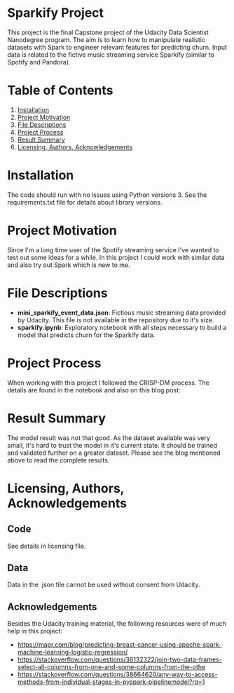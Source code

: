 # Sparkify Project
This project is the final Capstone project of the Udacity Data Scientist Nanodegree program. The aim is to learn how to manipulate realistic datasets with Spark to engineer relevant features for predicting churn. Input data is related to the fictive music streaming service Sparkify (similar to Spotify and Pandora).

# Table of Contents

1. [Installation](#installation)
2. [Project Motivation](#motivation)
3. [File Descriptions](#files)
4. [Project Process](#process)
5. [Result Summary](#result)
6. [Licensing, Authors, Acknowledgements](#licensing)

# Installation <a name="installation"></a>
The code should run with no issues using Python versions 3. See the requirements.txt file for details about library versions.

# Project Motivation <a name="motivation"></a>
Since I'm a long time user of the Spotify streaming service I've wanted to test out some ideas for a while. In this project I could work with similar data and also try out Spark which is new to me.

# File Descriptions <a name="files"></a>
- **mini_sparkify_event_data.json**: Fictious music streaming data provided by Udacity. This file is not available in the repository due to it's size.
- **sparkify.ipynb**: Exploratory notebook with all steps necessary to build a model that predicts churn for the Sparkify data.

# Project Process <a name="process"></a>
When working with this project I followed the CRISP-DM process. The details are found in the notebook and also on this blog post:
<link>

# Result Summary <a name="result"></a>
The model result was not that good. As the dataset available was very small, it's hard to trust the model in it's current state. It should be trained and validated further on a greater dataset. Please see the blog mentioned above to read the complete results.

# Licensing, Authors, Acknowledgements <a name="licensing"></a>
## Code
See details in licensing file.

## Data
Data in the .json file cannot be used without consent from Udacity.

## Acknowledgements
Besides the Udacity training material, the following resources were of much help in this project:
- https://mapr.com/blog/predicting-breast-cancer-using-apache-spark-machine-learning-logistic-regression/
- https://stackoverflow.com/questions/36132322/join-two-data-frames-select-all-columns-from-one-and-some-columns-from-the-othe
- https://stackoverflow.com/questions/38664620/any-way-to-access-methods-from-individual-stages-in-pyspark-pipelinemodel?rq=1
